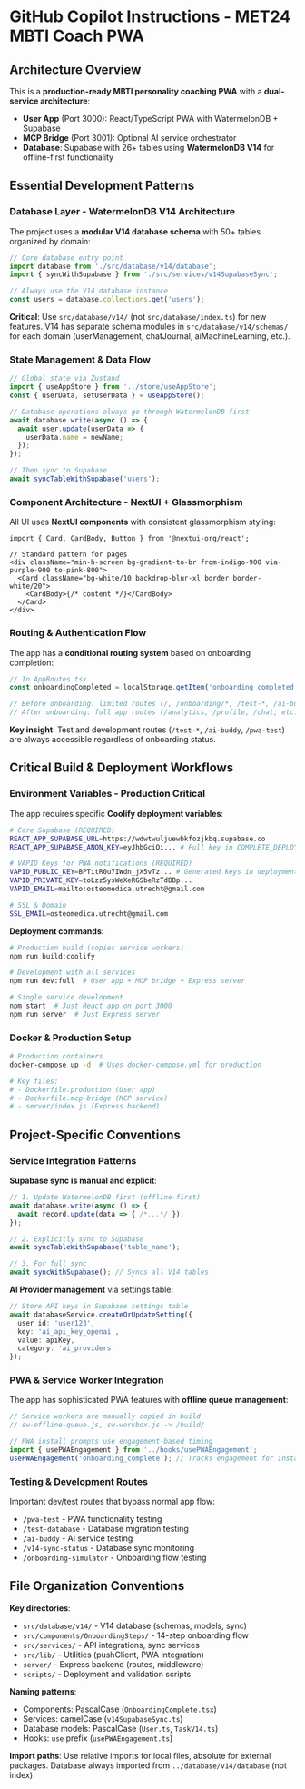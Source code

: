 # GitHub Copilot Instructions - MET24 MBTI Coach PWA

## Architecture Overview

This is a **production-ready MBTI personality coaching PWA** with a **dual-service architecture**:

- **User App** (Port 3000): React/TypeScript PWA with WatermelonDB + Supabase
- **MCP Bridge** (Port 3001): Optional AI service orchestrator
- **Database**: Supabase with 26+ tables using **WatermelonDB V14** for offline-first functionality

## Essential Development Patterns

### Database Layer - WatermelonDB V14 Architecture
The project uses a **modular V14 database schema** with 50+ tables organized by domain:

```typescript
// Core database entry point
import database from './src/database/v14/database';
import { syncWithSupabase } from './src/services/v14SupabaseSync';

// Always use the V14 database instance
const users = database.collections.get('users');
```

**Critical**: Use `src/database/v14/` (not `src/database/index.ts`) for new features. V14 has separate schema modules in `src/database/v14/schemas/` for each domain (userManagement, chatJournal, aiMachineLearning, etc.).

### State Management & Data Flow
```typescript
// Global state via Zustand
import { useAppStore } from '../store/useAppStore';
const { userData, setUserData } = useAppStore();

// Database operations always go through WatermelonDB first
await database.write(async () => {
  await user.update(userData => {
    userData.name = newName;
  });
});

// Then sync to Supabase
await syncTableWithSupabase('users');
```

### Component Architecture - NextUI + Glassmorphism
All UI uses **NextUI components** with consistent glassmorphism styling:

```tsx
import { Card, CardBody, Button } from '@nextui-org/react';

// Standard pattern for pages
<div className="min-h-screen bg-gradient-to-br from-indigo-900 via-purple-900 to-pink-800">
  <Card className="bg-white/10 backdrop-blur-xl border border-white/20">
    <CardBody>{/* content */}</CardBody>
  </Card>
</div>
```

### Routing & Authentication Flow
The app has a **conditional routing system** based on onboarding completion:

```typescript
// In AppRoutes.tsx
const onboardingCompleted = localStorage.getItem('onboarding_completed') === 'true';

// Before onboarding: limited routes (/, /onboarding/*, /test-*, /ai-buddy)  
// After onboarding: full app routes (/analytics, /profile, /chat, etc.)
```

**Key insight**: Test and development routes (`/test-*`, `/ai-buddy`, `/pwa-test`) are always accessible regardless of onboarding status.

## Critical Build & Deployment Workflows

### Environment Variables - Production Critical
The app requires specific **Coolify deployment variables**:

```bash
# Core Supabase (REQUIRED)
REACT_APP_SUPABASE_URL=https://wdwtwuljuewbkfozjkbq.supabase.co
REACT_APP_SUPABASE_ANON_KEY=eyJhbGciOi... # Full key in COMPLETE_DEPLOYMENT_GUIDE.md

# VAPID Keys for PWA notifications (REQUIRED)
VAPID_PUBLIC_KEY=BPTitR0u7IWdn_jX5vTz... # Generated keys in deployment docs
VAPID_PRIVATE_KEY=toLzz5ysWeXeRGSbeRzTdBBp...
VAPID_EMAIL=mailto:osteomedica.utrecht@gmail.com

# SSL & Domain
SSL_EMAIL=osteomedica.utrecht@gmail.com
```

**Deployment commands**:
```bash
# Production build (copies service workers)
npm run build:coolify

# Development with all services
npm run dev:full  # User app + MCP bridge + Express server

# Single service development  
npm start  # Just React app on port 3000
npm run server  # Just Express server
```

### Docker & Production Setup
```bash
# Production containers
docker-compose up -d  # Uses docker-compose.yml for production

# Key files:
# - Dockerfile.production (User app)
# - Dockerfile.mcp-bridge (MCP service) 
# - server/index.js (Express backend)
```

## Project-Specific Conventions

### Service Integration Patterns
**Supabase sync is manual and explicit**:
```typescript
// 1. Update WatermelonDB first (offline-first)
await database.write(async () => {
  await record.update(data => { /*...*/ });
});

// 2. Explicitly sync to Supabase
await syncTableWithSupabase('table_name');

// 3. For full sync
await syncWithSupabase(); // Syncs all V14 tables
```

**AI Provider management** via settings table:
```typescript
// Store API keys in Supabase settings table
await databaseService.createOrUpdateSetting({
  user_id: 'user123',
  key: 'ai_api_key_openai',
  value: apiKey,
  category: 'ai_providers'
});
```

### PWA & Service Worker Integration
The app has sophisticated PWA features with **offline queue management**:

```typescript
// Service workers are manually copied in build
// sw-offline-queue.js, sw-workbox.js -> /build/

// PWA install prompts use engagement-based timing
import { usePWAEngagement } from '../hooks/usePWAEngagement';
usePWAEngagement('onboarding_complete'); // Tracks engagement for install timing
```

### Testing & Development Routes
Important dev/test routes that bypass normal app flow:
- `/pwa-test` - PWA functionality testing
- `/test-database` - Database migration testing  
- `/ai-buddy` - AI service testing
- `/v14-sync-status` - Database sync monitoring
- `/onboarding-simulator` - Onboarding flow testing

## File Organization Conventions

**Key directories**:
- `src/database/v14/` - V14 database (schemas, models, sync)
- `src/components/OnboardingSteps/` - 14-step onboarding flow
- `src/services/` - API integrations, sync services
- `src/lib/` - Utilities (pushClient, PWA integration)
- `server/` - Express backend (routes, middleware)
- `scripts/` - Deployment and validation scripts

**Naming patterns**:
- Components: PascalCase (`OnboardingComplete.tsx`)
- Services: camelCase (`v14SupabaseSync.ts`)  
- Database models: PascalCase (`User.ts`, `TaskV14.ts`)
- Hooks: `use` prefix (`usePWAEngagement.ts`)

**Import paths**: Use relative imports for local files, absolute for external packages. Database always imported from `../database/v14/database` (not index).
